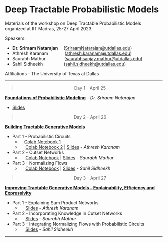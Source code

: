 # Deep Tractable Probabilistic Models 

Materials of the workshop on Deep Tractable Probabilistic Models organized at IIT Madras, 25-27 April 2023. 

Speakers: 
  - **Dr. Sriraam Natarajan** &emsp;(SriraamNatarajan@utdallas.edu)
  - Athresh Karanam &emsp;&emsp;&emsp;&ensp;(athresh.karanam@utdallas.edu)
  - Saurabh Mathur &emsp;&emsp;&emsp;&emsp;(saurabhsanjay.mathur@utdallas.edu)
  - Sahil Sidheekh &emsp;&emsp;&emsp;&emsp;&ensp;(sahil.sidheekh@utdallas.edu)


Affiliations -  The University of Texas at Dallas

--- 

> <center> Day 1 - April 25 </center>

 <u>**Foundations of Probabilistic Modeling**</u>  -  *Dr. Sriraam Natarajan*

  - [Slides]() 

> <center>  Day 2 - April 26 </center>

 <u> **Building Tractable Generative Models** </u>
  - Part 1 -  Probabilistic Circuits 
    -  &emsp;[Colab Notebook 1](https://colab.research.google.com/drive/1iDYobNSZ7ybloHiK-o40TZD_7TSBOzfJ) 
    -  &emsp; [Colab Notebook 2](https://colab.research.google.com/drive/18zlzXbarw9HuQ0eina0vPGmoM74eh06y) | [Slides]() -  *Athresh Karanam*
  - Part 2 -  Cutset Networks   
    - &emsp; [Colab Notebook](https://colab.research.google.com/drive/10cXA_zEIg_niBPsOolOYvxFiwSYRaqtI) | [Slides]() - *Saurabh Mathur*
  - Part 3 -  Normalizing Flows      
    - &emsp; [Colab Notebook](https://colab.research.google.com/drive/1gUmmgkUyJ3U47mpX7ueSw8UkcqH3oGa5?usp=sharing) | [Slides]() - *Sahil Sidheekh*

> <center> Day 3 - April 27 </center>

 <u>**Improving Tractable Generative Models - Explainability, Efficiency and Expressivity** </u>
  - Part 1 - Explaining Sum Product Networks
    -  &emsp;  [Slides]() -  *Athresh Karanam*
  - Part 2 - Incorporating Knowledge in Cutset Networks                 
    -  &emsp;  [Slides]() - *Saurabh Mathur*
  - Part 3 - Integrating Normalizing Flows with Probabilistic Circuits    
    - &emsp;  [Slides]() - *Sahil Sidheekh*

---